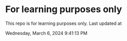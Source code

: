 # For learning purposes only
This repo is for learning purposes only.
Last updated at

Wednesday, March 6, 2024 9:41:13 PM


